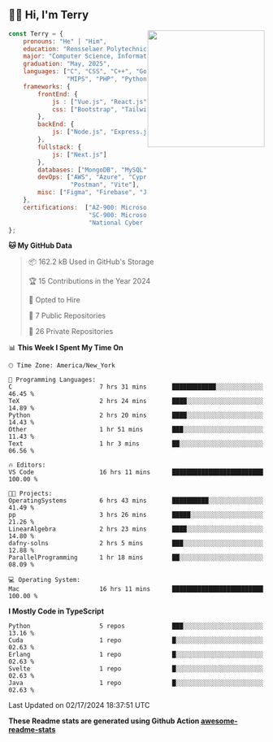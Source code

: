 <h2>👋🏻 Hi, I'm Terry</h2>

<img align='right' src="https://media.giphy.com/media/fkZukR450RQ1qnGaq9/giphy.gif" width="230">

```javascript
const Terry = {
    pronouns: "He" | "Him",
    education: "Rensselaer Polytechnic Institute",
    major: "Computer Science, Information Technology and Web Science",
    graduation: "May, 2025",
    languages: ["C", "CSS", "C++", "Go", "Haskell", "HTML", "Java", "Javascript",
                "MIPS", "PHP", "Python", "SQL", "Typescript", "Verilog"],
    frameworks: {
        frontEnd: {
            js : ["Vue.js", "React.js"],
            css: ["Bootstrap", "Tailwind", "Quasar"]
        },
        backEnd: {
            js: ["Node.js", "Express.js"],
        },
        fullstack: {
            js: ["Next.js"]
        },
        databases: ["MongoDB", "MySQL", "PostgreSQL"],
        devOps: ["AWS", "Azure", "Cypress", "Docker🐳", "GitHub", "Playwright",
                 "Postman", "Vite"],
        misc: ["Figma", "Firebase", "Jira", "LaTeX"]
    },
    certifications:  ["AZ‐900: Microsoft Azure Fundamentals",
                      "SC‐900: Microsoft Security, Compliance, and Identity Fundamentals",
                      "National Cyber League Team Game: 4TH PLACE OUT OF 3593"],
};
```
<!--START_SECTION:waka-->
**🐱 My GitHub Data** 

> 📦 162.2 kB Used in GitHub's Storage 
 > 
> 🏆 15 Contributions in the Year 2024
 > 
> 💼 Opted to Hire
 > 
> 📜 7 Public Repositories 
 > 
> 🔑 26 Private Repositories 
 > 
📊 **This Week I Spent My Time On** 

```text
🕑︎ Time Zone: America/New_York

💬 Programming Languages: 
C                        7 hrs 31 mins       ████████████░░░░░░░░░░░░░   46.45 % 
TeX                      2 hrs 24 mins       ████░░░░░░░░░░░░░░░░░░░░░   14.89 % 
Python                   2 hrs 20 mins       ████░░░░░░░░░░░░░░░░░░░░░   14.43 % 
Other                    1 hr 51 mins        ███░░░░░░░░░░░░░░░░░░░░░░   11.43 % 
Text                     1 hr 3 mins         ██░░░░░░░░░░░░░░░░░░░░░░░   06.56 % 

🔥 Editors: 
VS Code                  16 hrs 11 mins      █████████████████████████   100.00 % 

🐱‍💻 Projects: 
OperatingSystems         6 hrs 43 mins       ██████████░░░░░░░░░░░░░░░   41.49 % 
pp                       3 hrs 26 mins       █████░░░░░░░░░░░░░░░░░░░░   21.26 % 
LinearAlgebra            2 hrs 23 mins       ████░░░░░░░░░░░░░░░░░░░░░   14.80 % 
dafny-solns              2 hrs 5 mins        ███░░░░░░░░░░░░░░░░░░░░░░   12.88 % 
ParallelProgramming      1 hr 18 mins        ██░░░░░░░░░░░░░░░░░░░░░░░   08.09 % 

💻 Operating System: 
Mac                      16 hrs 11 mins      █████████████████████████   100.00 % 
```

**I Mostly Code in TypeScript** 

```text
Python                   5 repos             ███░░░░░░░░░░░░░░░░░░░░░░   13.16 % 
Cuda                     1 repo              █░░░░░░░░░░░░░░░░░░░░░░░░   02.63 % 
Erlang                   1 repo              █░░░░░░░░░░░░░░░░░░░░░░░░   02.63 % 
Svelte                   1 repo              █░░░░░░░░░░░░░░░░░░░░░░░░   02.63 % 
Java                     1 repo              █░░░░░░░░░░░░░░░░░░░░░░░░   02.63 % 
```




 Last Updated on 02/17/2024 18:37:51 UTC
<!--END_SECTION:waka-->

**These Readme stats are generated using Github Action [awesome-readme-stats](https://github.com/anmol098/waka-readme-stats)**
